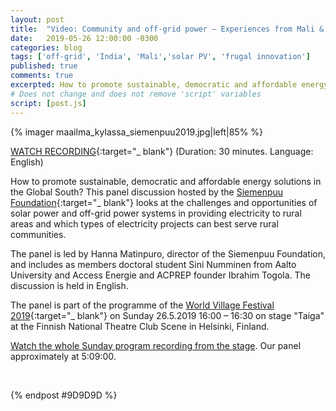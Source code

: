 ```yaml
---
layout: post
title:  "Video: Community and off-grid power – Experiences from Mali & India"
date:   2019-05-26 12:00:00 -0300
categories: blog
tags: ['off-grid', 'India', 'Mali','solar PV', 'frugal innovation']
published: true
comments: true
excerpted: How to promote sustainable, democratic and affordable energy solutions in the Global South? This panel discussion hosted by the Siemenpuu Foundation looks at the challenges and opportunities of solar power and off-grid power systems in providing electricity to rural areas and which types of electricity projects can best serve rural communities.
# Does not change and does not remove 'script' variables
script: [post.js]
---
```

{% imager maailma_kylassa_siemenpuu2019.jpg|left|85% %}

<div style="clear:both;"></div>

[WATCH RECORDING](https://youtu.be/JJUPPBdRrsc?t=18527){:target="_ blank"} (Duration: 30 minutes. Language: English)

How to promote sustainable, democratic and affordable energy solutions in the Global South? This panel discussion hosted by the [Siemenpuu Foundation](http://siemenpuu.org){:target="_ blank"} looks at the challenges and opportunities of solar power and off-grid power systems in providing electricity to rural areas and which types of electricity projects can best serve rural communities.

The panel is led by Hanna Matinpuro, director of the Siemenpuu Foundation, and includes as members doctoral student Sini Numminen from Aalto University and Access Energie and ACPREP founder Ibrahim Togola. The discussion is held in English.

The panel is part of the programme of the [World Village Festival 2019](https://www.maailmakylassa.fi/en/programme/community-and-grid-power-experiences-mali-india){:target="_ blank"} on Sunday 26.5.2019 16:00 – 16:30 on stage "Taiga" at the Finnish National Theatre Club Scene in Helsinki, Finland.

[Watch the whole Sunday program recording from the stage](https://www.youtube.com/watch?v=JJUPPBdRrsc). Our panel approximately at 5:09:00.

<br>


{% endpost #9D9D9D %}
